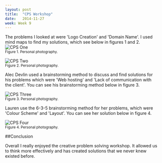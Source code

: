```yaml
---
layout: post
title:  "CPS Workshop"
date:   2014-11-27
week: Week 9
---
```


The problems I looked at were 'Logo Creation' and 'Domain Name'. I used mind maps to find my solutions, which see below in figures 1 and 2.
![CPS One](/projectblog/img/posts/cps-1.jpeg "CPS One") <br>
<small>Figure 1. Personal photography.</small>

![CPS Two](/projectblog/img/posts/cps-2.jpeg "CPS Two") <br>
<small>Figure 2. Personal photography.</small>

Alec Devlin used a brainstorming method to discuss and find solutions for his problems which were 'Web hosting' and 'Lack of communication with the client'. You can see his brainstorming method below in figure 3.

![CPS Three](/projectblog/img/posts/cps-3.jpeg "CPS Three") <br>
<small>Figure 3. Personal photography.</small>

Lauren use the 6-3-5 brainstorming method for her problems, which were 'Colour Scheme' and 'Layout'. You can see her solution below in figure 4.

![CPS Four](/projectblog/img/posts/cps-4.jpeg "CPS Four") <br>
<small>Figure 4. Personal photography.</small>

##Conclusion

Overall I really enjoyed the creative problem solving workshop. It allowed us to think more effectively and has created solutions that we never knew existed before.